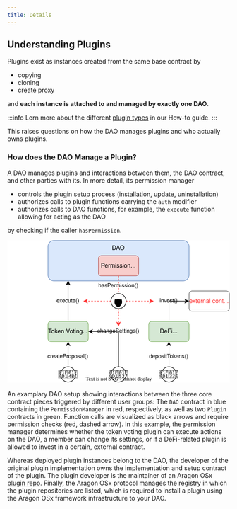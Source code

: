 ```yaml
---
title: Details
---
```


## Understanding Plugins

Plugins exist as instances created from the same base contract by

- copying
- cloning
- create proxy

and **each instance is attached to and managed by exactly one DAO**.

:::info
Lern more about the different [plugin types](../../../02-how-to-guides/02-plugin-development/02-plugin-types.md) in our How-to guide.
:::

This raises questions on how the DAO manages plugins and who actually owns plugins.

### How does the DAO Manage a Plugin?

A DAO manages plugins and interactions between them, the DAO contract, and other parties with its. In more detail, its permission manager

- controls the plugin setup process (installation, update, uninstallation)
- authorizes calls to plugin functions carrying the `auth` modifier
- authorizes calls to DAO functions, for example, the `execute` function allowing for acting as the DAO

by checking if the caller `hasPermission`.

<div class="center-column">

![Schematic depiction of the interaction between the DAO, the PermissionManager, and a Plugin contract.](../dao-plugin.drawio.svg)

<p class="caption"> 
  An examplary DAO setup showing interactions between the three core contract pieces triggered by different user groups: The <code>DAO</code> contract in blue containing the <code>PermissionManager</code> in red, respectively, as well as two <code>Plugin</code> contracts in green. 
  Function calls are visualized as black arrows and require permission checks (red, dashed arrow). In this example, the permission manager determines whether the token voting plugin can execute actions on the DAO, a member can change its settings, or if a DeFi-related plugin is allowed to invest in a certain, external contract.
</p>

</div>

Whereas deployed plugin instances belong to the DAO, the developer of the original plugin implementation owns the implementation and setup contract of the plugin. The plugin developer is the maintainer of an Aragon OSx [plugin repo](../../02-framework/02-plugin-management/01-plugin-repo/index.md). Finally, the Aragon OSx protocol manages the registry in which the plugin repositories are listed, which is required to install a plugin using the Aragon OSx framework infrastructure to your DAO.
